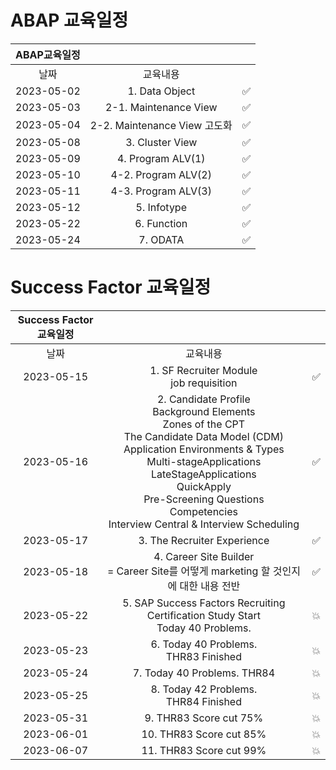 # ABAP 교육일정

|ABAP교육일정|||
|:------:|:---:|:---:|
|날짜|교육내용||
|2023-05-02|1. Data Object|✅|
|2023-05-03|2-1. Maintenance View|✅|
|2023-05-04|2-2. Maintenance View 고도화|✅|
|2023-05-08|3. Cluster View|✅|
|2023-05-09|4. Program ALV(1)| ✅ |
|2023-05-10|4-2. Program ALV(2)| ✅ |
|2023-05-11|4-3. Program ALV(3)| ✅ |
|2023-05-12|5. Infotype| ✅ |
|2023-05-22|6. Function| ✅ |
|2023-05-24|7. ODATA| ✅ | 

# Success Factor 교육일정

|Success Factor 교육일정|||
|:------:|:---:|:---:|
|날짜|교육내용||
|2023-05-15|1. SF Recruiter Module <br> job requisition|✅|
|2023-05-16|2. Candidate Profile<br>Background Elements<br> Zones of the CPT <br> The Candidate Data Model (CDM) <br> Application Environments & Types<br> Multi-stageApplications<br> LateStageApplications<br> QuickApply <br> Pre-Screening Questions <br> Competencies <br> Interview Central & Interview Scheduling|✅|
|2023-05-17|3. The Recruiter Experience|✅|
|2023-05-18|4. Career Site Builder <br> = Career Site를 어떻게 marketing 할 것인지에 대한 내용 전반|✅|
|2023-05-22|5. SAP Success Factors Recruiting Certification Study Start <br> Today 40 Problems.|💥|
|2023-05-23|6. Today 40 Problems. <br> THR83 Finished|💥|
|2023-05-24|7. Today 40 Problems. THR84|💥|
|2023-05-25|8. Today 42 Problems. <br> THR84 Finished|💥|
|2023-05-31|9. THR83 Score cut 75% |💥|
|2023-06-01|10. THR83 Score cut 85% |💥|
|2023-06-07|11. THR83 Score cut 99% |💥|
